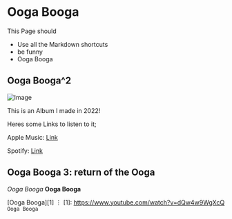 # Ooga Booga
This Page should
* Use all the Markdown shortcuts
* be funny
* Ooga Booga

## Ooga Booga^2
![Image](https://m.media-amazon.com/images/I/51f9ZbJrPvL._UXNaN_FMjpg_QL85_.jpg)

This is an Album I made in 2022!

Heres some Links to listen to it;

Apple Music: [Link](https://music.apple.com/us/artist/sean-wald/1551049336)

Spotify: [Link](https://www.youtube.com/watch?v=dQw4w9WgXcQ)

## Ooga Booga 3: return of the Ooga
*Ooga Booga*
**Ooga Booga**

[Ooga Booga][1]
⋮
[1]: https://www.youtube.com/watch?v=dQw4w9WgXcQ 
`Ooga Booga`
